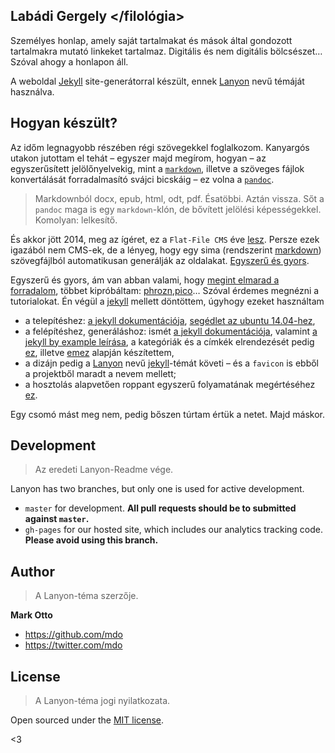 ## Labádi Gergely &lt;/filológia&gt;

Személyes honlap, amely saját tartalmakat és mások által gondozott tartalmakra mutató linkeket tartalmaz. Digitális és nem digitális bölcsészet… Szóval ahogy a honlapon áll.

A weboldal [Jekyll](http://jekyllrb.com) site-generátorral készült, ennek [Lanyon](#development) nevű témáját használva. 

## Hogyan készült?

Az időm legnagyobb részében régi szövegekkel foglalkozom. Kanyargós utakon jutottam el tehát – egyszer majd megírom, hogyan –  az egyszerűsített jelölőnyelvekig, mint a [`markdown`][markdown], illetve a szöveges fájlok konvertálását forradalmasító svájci bicskáig – ez volna a [`pandoc`][pandoc].

> Markdownból docx, epub, html, odt, pdf. Ésatöbbi. Aztán vissza. Sőt a `pandoc` maga is egy `markdown`-klón, de bővített jelölési képességekkel. Komolyan: lelkesítő. 

És akkor jött 2014, meg az ígéret, ez a `Flat-File CMS` éve [lesz](http://www.typeandgrids.com/blog/goodbye-wordpress-2014-will-be-the-year-of-flat-file-cmses). Persze ezek igazából nem CMS-ek, de a lényeg, hogy egy sima (rendszerint [markdown][markdown]) szövegfájlból automatikusan generálják az oldalakat. [Egyszerű és gyors](http://www.queness.com/post/16142/11-lightning-fast-flat-file-cms).

Egyszerű és gyors, ám van abban valami, hogy [megint elmarad a forradalom](https://www.ostraining.com/blog/general/2014-static-websites/), többet kipróbáltam: [phrozn][phrozn],[pico][pico]… Szóval érdemes megnézni a tutorialokat. Én végül a [jekyll][jekyll] mellett döntöttem, úgyhogy ezeket használtam

- a telepítéshez: [a jekyll dokumentációja][jekyll-doc], [segédlet az ubuntu 14.04-hez](http://michaelchelen.net/81fa/install-jekyll-2-ubuntu-14-04/),
- a felépítéshez, generáláshoz: ismét [a jekyll dokumentációja][jekyll-doc], valamint [a jekyll by example leírása](https://www.andrewmunsell.com/tutorials/jekyll-by-example), a kategóriák és a címkék elrendezését pedig [ez](http://stackoverflow.com/questions/8991995/using-liquid-to-sort-posts-alphabetically), illetve [emez](http://stackoverflow.com/questions/1408824/an-easy-way-to-support-tags-in-a-jekyll-blog/21002505#21002505) alapján készítettem,
- a dizájn pedig a [Lanyon](http://lanyon.getpoole.com/) nevű [jekyll][jekyll]-témát követi – és a `favicon` is ebből a projektből maradt a nevem mellett;
- a hosztolás alapvetően roppant egyszerű folyamatának megértéséhez [ez](http://www.smashingmagazine.com/2014/08/01/build-blog-jekyll-github-pages/).

Egy csomó mást meg nem, pedig bőszen túrtam értük a netet. Majd máskor.

[jekyll]: http://jekyllrb.com/
[jekyll-doc]: http://jekyllrb.com/docs/home/
[markdown]: http://daringfireball.net/projects/markdown/basics
[pandoc]: http://johnmacfarlane.net/pandoc/
[phrozn]: http://phrozn.info/
[pico]: http://picocms.org/


## Development

> Az eredeti Lanyon-Readme vége.

Lanyon has two branches, but only one is used for active development.

- `master` for development.  **All pull requests should be to submitted against `master`.**
- `gh-pages` for our hosted site, which includes our analytics tracking code. **Please avoid using this branch.**


## Author

> A Lanyon-téma szerzője.

**Mark Otto**
- <https://github.com/mdo>
- <https://twitter.com/mdo>


## License

> A Lanyon-téma jogi nyilatkozata.

Open sourced under the [MIT license](LICENSE.md).

<3
